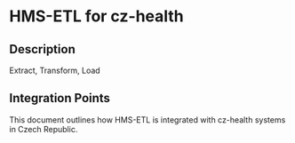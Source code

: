 # HMS-ETL for cz-health

## Description

Extract, Transform, Load

## Integration Points

This document outlines how HMS-ETL is integrated with cz-health systems in Czech Republic.
